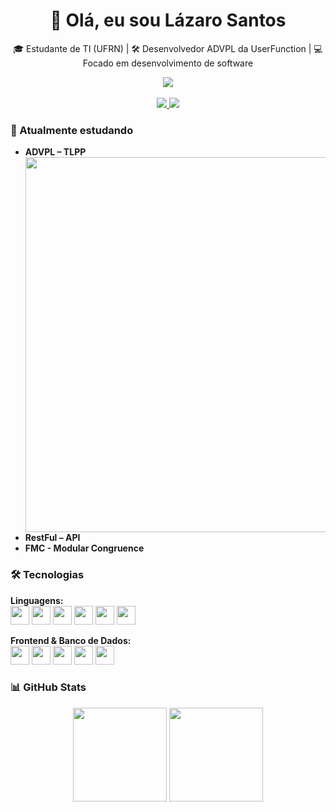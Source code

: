 <h1 align="center">👋 Olá, eu sou Lázaro Santos</h1>
<p align="center">🎓 Estudante de TI (UFRN) | 🛠️ Desenvolvedor ADVPL da UserFunction | 💻 Focado em desenvolvimento de software</p>

<p align="center">
  <a href="https://www.linkedin.com/in/lázarogabriel11/" target="_blank">
    <img src="https://img.shields.io/badge/LinkedIn-0077B5?style=flat-square&logo=linkedin&logoColor=white" /> 
<br><br>
  </a>
  <a href="mailto:lazaro.11.gabriel@gmail.com">
    <img src="https://img.shields.io/badge/Gmail-D14836?style=flat-square&logo=gmail&logoColor=white" />
  </a>
  <a href="https://instagram.com/lg.big" target="_blank">
    <img src="https://img.shields.io/badge/@lg.big-E4405F?style=flat-square&logo=instagram&logoColor=white" />
  </a>
</p>

### 🧠 Atualmente estudando

- **ADVPL – TLPP**<img src="https://user-images.githubusercontent.com/74038190/225813708-98b745f2-7d22-48cf-9150-083f1b00d6c9.gif" width="600" align="right">
- **RestFul – API**  
- **FMC - Modular Congruence** 


### 🛠️ Tecnologias

**Linguagens:**  
<img src="https://cdn.jsdelivr.net/gh/devicons/devicon/icons/c/c-original.svg" width="30"/> 
<img src="https://cdn.jsdelivr.net/gh/devicons/devicon/icons/cplusplus/cplusplus-original.svg" width="30"/>
<img src="https://cdn.jsdelivr.net/gh/devicons/devicon/icons/csharp/csharp-original.svg" width="30"/>
<img src="https://cdn.jsdelivr.net/gh/devicons/devicon/icons/javascript/javascript-original.svg" width="30"/>
<img src="https://cdn.jsdelivr.net/gh/devicons/devicon/icons/python/python-original.svg" width="30"/>
<img src="https://github.com/user-attachments/assets/6e020d92-b61b-4034-b2ba-8791e8a39c2c" width="30"/>

**Frontend & Banco de Dados:**  
<img src="https://cdn.jsdelivr.net/gh/devicons/devicon/icons/html5/html5-original.svg" width="30"/>
<img src="https://cdn.jsdelivr.net/gh/devicons/devicon/icons/css3/css3-original.svg" width="30"/>
<img src="https://cdn.jsdelivr.net/gh/devicons/devicon/icons/mysql/mysql-original.svg" width="30"/>
<img src="https://github.com/user-attachments/assets/fa159db9-b04f-432e-bc6a-b3e9841ea417" width="30"/>
<img src="https://cdn.jsdelivr.net/gh/devicons/devicon/icons/figma/figma-original.svg" width="30"/>


### 📊 GitHub Stats

<p align="center">
  <img src="https://github-readme-stats.vercel.app/api/top-langs/?username=lazarobo&layout=compact&theme=tokyonight" height="150" />
  <img src="https://github-readme-stats.vercel.app/api?username=lazarobo&show_icons=true&theme=tokyonight&rank_icon=github" height="150" />
</p>
